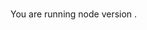 # <?= title ?>

You are running node version <?= process.version ?>. 
<?
  if (process.platform === 'linux')
  {
    writeln('You are running Linux :-)')
  }
  else 
  {
    writeln('You are not running Linux :-(')
  }
?>